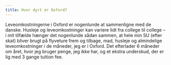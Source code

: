 ```yaml
---
title: Hvor dyrt er Oxford?
---
```

Leveomkostningerne i Oxford er nogenlunde at sammenligne med de danske.
Husleje og leveomkostninger kan variere lidt fra college til college – i mit
tilfælde hænger det nogenlunde sådan sammen, at hele min SU (efter skat)
bliver brugt på flyveture frem og tilbage, mad, husleje og almindelige
leveomkostninger i de måneder, jeg er i Oxford. Det efterlader 6 måneder om
året, hvor jeg bruger penge, jeg ikke har, og et ekstra underskud, der er lig
med 3 gange tuition fee.

